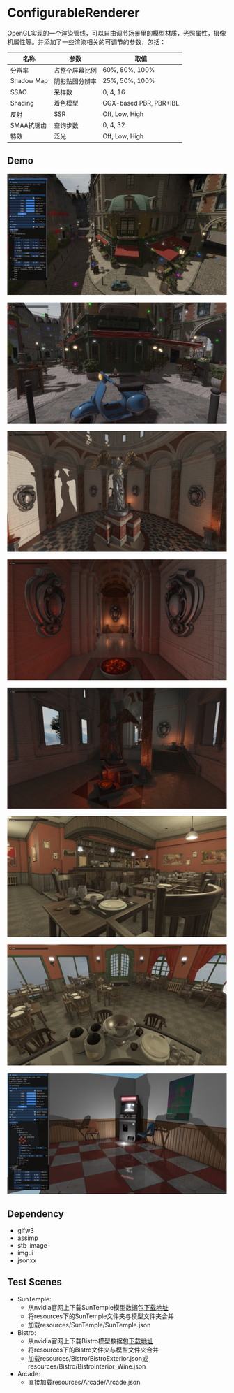 # ConfigurableRenderer

OpenGL实现的一个渲染管线，可以自由调节场景里的模型材质，光照属性，摄像机属性等。并添加了一些渲染相关的可调节的参数，包括：

| 名称       | 参数           | 取值                   |
| ---------- | -------------- | ---------------------- |
| 分辨率     | 占整个屏幕比例 | 60%, 80%, 100%         |
| Shadow Map | 阴影贴图分辨率 | 25%, 50%, 100%         |
| SSAO       | 采样数         | 0, 4, 16               |
| Shading    | 着色模型       | GGX-based PBR, PBR+IBL |
| 反射       | SSR            | Off, Low, High         |
| SMAA抗锯齿 | 查询步数       | 0, 4, 32               |
| 特效       | 泛光           | Off, Low, High         |

## Demo

![](src/demo1.png)

![](src/demo2.png)

![](src/demo3.png)

![](src/demo4.png)

![](src/demo5.png)

![](src/demo6.png)

![](src/demo7.png)

![](src/demo8.png)

## Dependency

- glfw3
- assimp
- stb_image
- imgui
- jsonxx

## Test Scenes

- SunTemple: 
  - 从nvidia官网上下载SunTemple模型数据包[下载地址](https://developer.nvidia.com/sun-temple)
  - 将resources下的SunTemple文件夹与模型文件夹合并
  - 加载resources/SunTemple/SunTemple.json
- Bistro:
  - 从nvidia官网上下载Bistro模型数据包[下载地址](https://developer.nvidia.com/bistro)
  - 将resources下的Bistro文件夹与模型文件夹合并
  - 加载resources/Bistro/BistroExterior.json或resources/Bistro/BistroInterior_Wine.json
- Arcade:
  - 直接加载resources/Arcade/Arcade.json